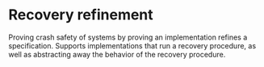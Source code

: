 # Recovery refinement

Proving crash safety of systems by proving an implementation refines a specification. Supports implementations that run a recovery procedure, as well as abstracting away the behavior of the recovery procedure.
